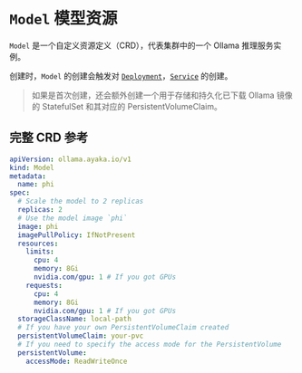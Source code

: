 # `Model` 模型资源

`Model` 是一个自定义资源定义（CRD），代表集群中的一个 Ollama 推理服务实例。

创建时，`Model` 的创建会触发对 [`Deployment`](https://kubernetes.io/zh-cn/docs/concepts/workloads/controllers/deployment/)，[`Service`](https://kubernetes.io/docs/concepts/services-networking/service/) 的创建。

> 如果是首次创建，还会额外创建一个用于存储和持久化已下载 Ollama 镜像的 StatefulSet 和其对应的 PersistentVolumeClaim。

## 完整 CRD 参考

```yaml
apiVersion: ollama.ayaka.io/v1
kind: Model
metadata:
  name: phi
spec:
  # Scale the model to 2 replicas
  replicas: 2
  # Use the model image `phi`
  image: phi
  imagePullPolicy: IfNotPresent
  resources:
    limits:
      cpu: 4
      memory: 8Gi
      nvidia.com/gpu: 1 # If you got GPUs
    requests:
      cpu: 4
      memory: 8Gi
      nvidia.com/gpu: 1 # If you got GPUs
  storageClassName: local-path
  # If you have your own PersistentVolumeClaim created
  persistentVolumeClaim: your-pvc
  # If you need to specify the access mode for the PersistentVolume
  persistentVolume:
    accessMode: ReadWriteOnce
```
